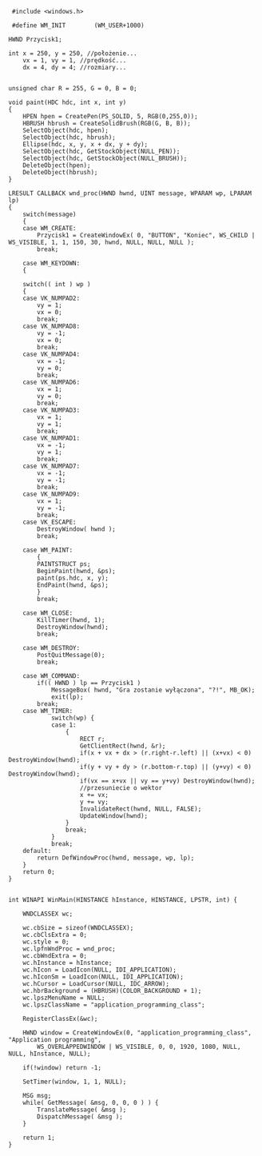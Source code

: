 	 #include <windows.h>
	
	 #define WM_INIT		(WM_USER+1000)
	
	HWND Przycisk1;
	
	int x = 250, y = 250, //położenie...
		vx = 1, vy = 1, //prędkość...
		dx = 4, dy = 4; //rozmiary...
	
	
	unsigned char R = 255, G = 0, B = 0;
	
	void paint(HDC hdc, int x, int y) 
	{
		HPEN hpen = CreatePen(PS_SOLID, 5, RGB(0,255,0));
		HBRUSH hbrush = CreateSolidBrush(RGB(G, B, B));
		SelectObject(hdc, hpen);
		SelectObject(hdc, hbrush);
		Ellipse(hdc, x, y, x + dx, y + dy);
		SelectObject(hdc, GetStockObject(NULL_PEN));
		SelectObject(hdc, GetStockObject(NULL_BRUSH));
		DeleteObject(hpen);
		DeleteObject(hbrush);
	}
	
	LRESULT CALLBACK wnd_proc(HWND hwnd, UINT message, WPARAM wp, LPARAM lp) 
	{
		switch(message) 
		{
		case WM_CREATE:
			Przycisk1 = CreateWindowEx( 0, "BUTTON", "Koniec", WS_CHILD | WS_VISIBLE, 1, 1, 150, 30, hwnd, NULL, NULL, NULL );
			break;
	
		case WM_KEYDOWN:
		{
	
	    switch(( int ) wp )
	    {
	    case VK_NUMPAD2:
	        vy = 1;
			vx = 0;
	        break;
		case VK_NUMPAD8:
	        vy = -1;
			vx = 0;
	        break;
		case VK_NUMPAD4:
	        vx = -1;
			vy = 0;
	        break;
		case VK_NUMPAD6:
	        vx = 1;
			vy = 0;
			break;
		case VK_NUMPAD3:
	        vx = 1;
			vy = 1;
			break;
		case VK_NUMPAD1:
	        vx = -1;
			vy = 1;
			break;
		case VK_NUMPAD7:
	        vx = -1;
			vy = -1;
	        break;
		case VK_NUMPAD9:
	        vx = 1;
			vy = -1;
	        break;
	    case VK_ESCAPE:
	        DestroyWindow( hwnd );
	        break;
	
		case WM_PAINT:
			{
			PAINTSTRUCT ps;
			BeginPaint(hwnd, &ps);
			paint(ps.hdc, x, y);
			EndPaint(hwnd, &ps);
			}
			break;
	
	    case WM_CLOSE: 
			KillTimer(hwnd, 1);
			DestroyWindow(hwnd); 
			break;
			
	    case WM_DESTROY: 
			PostQuitMessage(0); 
			break;
		
		case WM_COMMAND:
			if(( HWND ) lp == Przycisk1 )
				MessageBox( hwnd, "Gra zostanie wyłączona", "?!", MB_OK);	
				exit(lp);
			break;
		case WM_TIMER: 
				switch(wp) {
				case 1:
					{
						RECT r;
						GetClientRect(hwnd, &r);
						if(x + vx + dx > (r.right-r.left) || (x+vx) < 0) DestroyWindow(hwnd);
						if(y + vy + dy > (r.bottom-r.top) || (y+vy) < 0) DestroyWindow(hwnd);
						if(vx == x+vx || vy == y+vy) DestroyWindow(hwnd);
						//przesuniecie o wektor
						x += vx;
						y += vy;
						InvalidateRect(hwnd, NULL, FALSE); 
						UpdateWindow(hwnd);
					}
					break;		
				}
				break;
	    default: 
			return DefWindowProc(hwnd, message, wp, lp);
	    }
	    return 0;
	}
	
	
	int WINAPI WinMain(HINSTANCE hInstance, HINSTANCE, LPSTR, int) {
	
	    WNDCLASSEX wc;
	
	    wc.cbSize = sizeof(WNDCLASSEX);
	    wc.cbClsExtra = 0;
	    wc.style = 0;
	    wc.lpfnWndProc = wnd_proc;
	    wc.cbWndExtra = 0;
	    wc.hInstance = hInstance;
	    wc.hIcon = LoadIcon(NULL, IDI_APPLICATION);
	    wc.hIconSm = LoadIcon(NULL, IDI_APPLICATION);
	    wc.hCursor = LoadCursor(NULL, IDC_ARROW);
	    wc.hbrBackground = (HBRUSH)(COLOR_BACKGROUND + 1);
	    wc.lpszMenuName = NULL;
	    wc.lpszClassName = "application_programming_class";
	
	    RegisterClassEx(&wc);
		
		HWND window = CreateWindowEx(0, "application_programming_class", "Application programming", 
			WS_OVERLAPPEDWINDOW | WS_VISIBLE, 0, 0, 1920, 1080, NULL, NULL, hInstance, NULL);
	    
		if(!window) return -1;
	    
		SetTimer(window, 1, 1, NULL);
	
		MSG msg;
		while( GetMessage( &msg, 0, 0, 0 ) ) {
			TranslateMessage( &msg );
			DispatchMessage( &msg );
		}
		
		return 1;
	}
	
